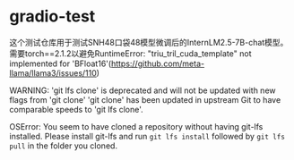 # gradio-test
这个测试仓库用于测试SNH48口袋48模型微调后的InternLM2.5-7B-chat模型。需要torch==2.1.2以避免RuntimeError: "triu_tril_cuda_template" not implemented for 'BFloat16'(https://github.com/meta-llama/llama3/issues/110)


WARNING: 'git lfs clone' is deprecated and will not be updated
          with new flags from 'git clone'
'git clone' has been updated in upstream Git to have comparable
speeds to 'git lfs clone'.

OSError: You seem to have cloned a repository without having git-lfs installed. Please install git-lfs and run `git lfs install` followed by `git lfs pull` in the folder you cloned.
